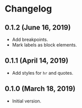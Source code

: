 # Changelog

## 0.1.2 (June 16, 2019)
* Add breakpoints.
* Mark labels as block elements.

## 0.1.1 (April 14, 2019)
* Add styles for `hr` and quotes.

## 0.1.0 (March 18, 2019)
* Initial version.
